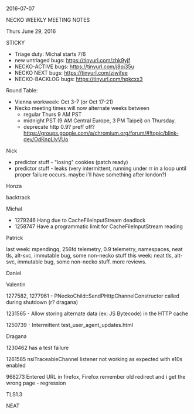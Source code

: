 2016-07-07

NECKO WEEKLY MEETING NOTES

Thurs June 29, 2016

STICKY

- Triage duty: Michal starts 7/6
-  new untriaged bugs: https://tinyurl.com/zhk9yjf
- NECKO-ACTIVE bugs: https://tinyurl.com/j8pj35u
- NECKO NEXT bugs: https://tinyurl.com/zjwjfee
- NECKO-BACKLOG bugs:  https://tinyurl.com/hpkcxx3

Round Table:

- Vienna workweek: Oct 3-7 (or Oct 17-21)
- Necko meeting times will now alternate weeks between
  - regular Thurs 9 AM PST
  - midnight PST (9 AM Central Europe, 3 PM Taipei) on Thursday.
  - deprecate http 0.9? preff off? https://groups.google.com/a/chromium.org/forum/#!topic/blink-dev/OdKnpLlvVUo

Nick

 - predictor stuff - "losing" cookies (patch ready)
 - predictor stuff - leaks (very intermittent, running under rr in a loop until proper failure occurs. maybe i'll have something after london?)

Honza

backtrack

Michal

  - 1279246 Hang due to CacheFileInputStream deadlock
  - 1258747 Have a programmatic limit for CacheFileInputStream reading

Patrick

  last week: mpendingq, 256fd telemetry, 0.9 telemetry, namespaces, neat tls, alt-svc, immutable bug, some non-necko stuff
  this week: neat tls, alt-svc, immutable bug, some non-necko stuff. more reviews.

Daniel

Valentin

1277582, 1277961 - PNeckoChild::SendPHttpChannelConstructor called during shutdown (r? dragana)

1231565 - Allow storing alternate data (ex: JS Bytecode) in the HTTP cache

1250739 - Intermittent test_user_agent_updates.html

Dragana

1230462  has a test failure

1261585 nsiTraceableChannel listener not working as expected with e10s enabled

968273 Entered URL in firefox, Firefox remember old redirect and i get the wrong page      - regression

TLS1.3

NEAT

